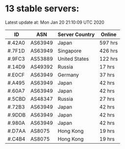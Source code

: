 # 13 stable servers:

Latest update at: Mon Jan 20 21:10:09 UTC 2020

| ID | ASN | Server Country | Online |
| -- | --- | -------------- | ------ |
| #.42A0 | AS63949 | Japan | 597 hrs |
| #.7F1D | AS63949 | Singapore | 426 hrs |
| #.9FC3 | AS53889 | United States | 122 hrs |
| #.14D9 | AS49392 | Russia | 17 hrs |
| #.E0CF | AS63949 | Germany | 37 hrs |
| #.A495 | AS63949 | Japan | 42 hrs |
| #.60A7 | AS63949 | Japan | 42 hrs |
| #.5CBD | AS48347 | Russia | 27 hrs |
| #.72B3 | AS63949 | Japan | 42 hrs |
| #.9DDB | AS63949 | Japan | 42 hrs |
| #.980A | AS63949 | Japan | 42 hrs |
| #.D7AA | AS8075 | Hong Kong | 19 hrs |
| #.C4B4 | AS8075 | Hong Kong | 19 hrs |

